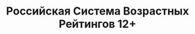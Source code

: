 ---
layout: default
title: "Российская Система Возрастных Рейтингов 12+"
lang: ru
categories:
    - ru
---